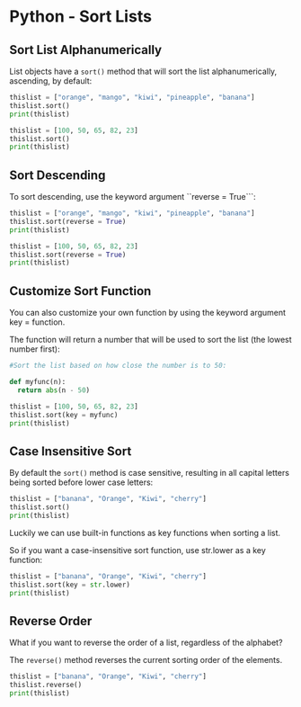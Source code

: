 # Python - Sort Lists

## Sort List Alphanumerically
List objects have a ```sort()``` method that will sort the list alphanumerically, ascending, by default:

```python
thislist = ["orange", "mango", "kiwi", "pineapple", "banana"]
thislist.sort()
print(thislist)
```

```python
thislist = [100, 50, 65, 82, 23]
thislist.sort()
print(thislist)
```

## Sort Descending
To sort descending, use the keyword argument ``reverse = True```:

```python
thislist = ["orange", "mango", "kiwi", "pineapple", "banana"]
thislist.sort(reverse = True)
print(thislist)
```

```python
thislist = [100, 50, 65, 82, 23]
thislist.sort(reverse = True)
print(thislist)
```

## Customize Sort Function
You can also customize your own function by using the keyword argument key = function.

The function will return a number that will be used to sort the list (the lowest number first):

```python
#Sort the list based on how close the number is to 50:

def myfunc(n):
  return abs(n - 50)

thislist = [100, 50, 65, 82, 23]
thislist.sort(key = myfunc)
print(thislist)
```

## Case Insensitive Sort
By default the ```sort()``` method is case sensitive, resulting in all capital letters being sorted before lower case letters:

```python
thislist = ["banana", "Orange", "Kiwi", "cherry"]
thislist.sort()
print(thislist)
```

Luckily we can use built-in functions as key functions when sorting a list.

So if you want a case-insensitive sort function, use str.lower as a key function:

```python
thislist = ["banana", "Orange", "Kiwi", "cherry"]
thislist.sort(key = str.lower)
print(thislist)
```

## Reverse Order
What if you want to reverse the order of a list, regardless of the alphabet?

The ```reverse()``` method reverses the current sorting order of the elements.

```python
thislist = ["banana", "Orange", "Kiwi", "cherry"]
thislist.reverse()
print(thislist)
```
